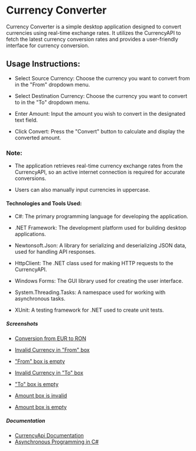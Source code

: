 # Currency Converter

Currency Converter is a simple desktop application designed to convert currencies using real-time exchange rates. It utilizes the CurrencyAPI to fetch the latest currency conversion rates and provides a user-friendly interface for currency conversion.

## Usage Instructions:

 - Select Source Currency: Choose the currency you want to convert from in the "From" dropdown menu.

 - Select Destination Currency: Choose the currency you want to convert to in the "To" dropdown menu.

 - Enter Amount: Input the amount you wish to convert in the designated text field.

 - Click Convert: Press the "Convert" button to calculate and display the converted amount.

### Note:

- The application retrieves real-time currency exchange rates from the CurrencyAPI, so an active internet connection is required for accurate conversions.

- Users can also manually input currencies in uppercase.

#### Technologies and Tools Used:

 - C#: The primary programming language for developing the application.

 - .NET Framework: The development platform used for building desktop applications.

 - Newtonsoft.Json: A library for serializing and deserializing JSON data, used for handling API responses.

 - HttpClient: The .NET class used for making HTTP requests to the CurrencyAPI.

 - Windows Forms: The GUI library used for creating the user interface.

 - System.Threading.Tasks: A namespace used for working with asynchronous tasks.

 - XUnit: A testing framework for .NET used to create unit tests.

##### Screenshots

 - [Conversion from EUR to RON](CurrencyConverterApp/Screenshots/fromEurToRon.jpg)

 - [Invalid Currency in "From" box](CurrencyConverterApp/Screenshots/invalidFromBox.jpg)

 - ["From" box is empty](CurrencyConverterApp/Screenshots/emptyFromBox.jpg)

 - [Invalid Currency in "To" box](CurrencyConverterApp/Screenshots/invalidToBox.jpg)

 - ["To" box is empty](CurrencyConverterApp/Screenshots/emptyToBox.jpg)

 - [Amount box is invalid](CurrencyConverterApp/Screenshots/invalidAmountBox.jpg)

 - [Amount box is empty](CurrencyConverterApp/Screenshots/emptyAmountBox.jpg)

##### Documentation

 - [CurrencyApi Documentation](https://currencyapi.com/)
 - [Asynchronous Programming in C#](https://learn.microsoft.com/en-us/dotnet/csharp/asynchronous-programming/)
